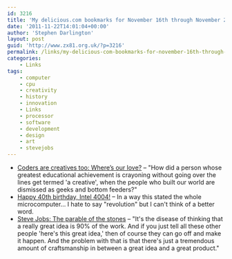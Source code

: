 ```yaml
---
id: 3216
title: 'My delicious.com bookmarks for November 16th through November 22nd'
date: '2011-11-22T14:01:04+00:00'
author: 'Stephen Darlington'
layout: post
guid: 'http://www.zx81.org.uk/?p=3216'
permalink: /links/my-delicious-com-bookmarks-for-november-16th-through-november-22nd.html
categories:
    - Links
tags:
    - computer
    - cpu
    - creativity
    - history
    - innovation
    - Links
    - processor
    - software
    - development
    - design
    - art
    - stevejobs
---
```


- [Coders are creatives too: Where’s our love?](http://www.theregister.co.uk/2011/11/22/frank_fisher_creative_class/) – "How did a person whose greatest educational achievement is crayoning without going over the lines get termed 'a creative', when the people who built our world are dismissed as geeks and bottom feeders?"
- [Happy 40th birthday, Intel 4004!](http://www.theregister.co.uk/2011/11/15/the_first_forty_years_of_intel_microprocessors/) – In a way this stated the whole microcomputer… I hate to say "revolution" but I can't think of a better word.
- [Steve Jobs: The parable of the stones](http://tech.fortune.cnn.com/2011/11/11/steve-jobs-the-parable-of-the-stones/) – "It's the disease of thinking that a really great idea is 90% of the work. And if you just tell all these other people 'here's this great idea,' then of course they can go off and make it happen. And the problem with that is that there's just a tremendous amount of craftsmanship in between a great idea and a great product."